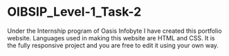 # OIBSIP_Level-1_Task-2

Under the Internship program of Oasis Infobyte I have created this portfolio website.
Languages used in making this website are HTML and CSS. It is the fully responsive project and you are free to edit it using your own way.
